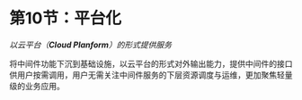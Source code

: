 # 第10节：平台化

*以云平台（**Cloud Planform**）的形式提供服务*

​    将中间件功能下沉到基础设施，以云平台的形式对外输出能力，提供中间件的接口供用户按需调用，用户无需关注中间件服务的下层资源调度与运维，更加聚焦轻量级的业务应用。